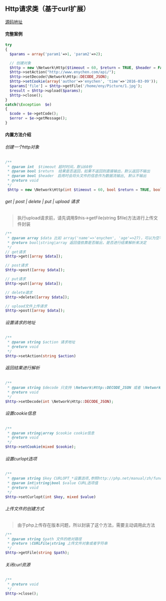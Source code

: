 ## Http请求类（基于curl扩展）
[源码地址](https://github.com/enychen/yaf-framework/blob/master/app/library/Network/Http.php)

#### 完整案例
```php
try
{
  $params = array('param1'=>1, 'param2'=>2);

  // 创建对象
  $http = new \Network\Http($timeout = 60, $return = TRUE, $header = FALSE);
  $http->setAction("http://www.enychen.com/api/");
  $http->setDecode(\Network\Http::DECODE_JSON);
  $http->setCookie(array('author'=>'enychen', 'time'=>'2016-03-09'));
  $params['file'] = $http->getFile('/home/eny/Picture/1.jpg');
  $result = $http->upload($params);
  $http->close();
}
catch(\Exception  $e)
{
  $code = $e->getCode();
  $error = $e->getMessage();
}
```

#### 内置方法介绍
###### 创建一个http对象
```php
/**
 * @param int  $timeout 超时时间，默认60秒
 * @param bool $return  结果是否返回，如果不返回则直接输出，默认返回不输出
 * @param bool $header　启用时会将头文件的信息作为数据流输出, 默认不输出
 * @return void
 */
 $http = new \Network\Http(int $timeout = 60, bool $return = TRUE, bool $header = FALSE);
```

###### get | post | delete | put | upload 请求

> 执行upload请求前，请先调用$this->getFile(string $file)方法进行上传文件封装

```php
/**
 * @param array $data 比如 array('name'=>'enychen', 'age'=>27)，可以为空不进行传递
 * @return bool|string|array 返回值依靠是否输出，是否进行结果解析来决定
 */
// get请求
$http->get([array $data]);

// post请求
$http->post([array $data]);

// put请求
$http->put([array $data]);

// delete请求
$http->delete([array $data]);

// upload文件上传请求
$http->post([array $data]);

```

###### 设置请求的地址
```php
/**
 * @param string $action 请求地址
 * @return void
 */
$http->setAction(string $action)
```

###### 返回结果进行解析
```php
/**
 * @param string $decode 只支持 \Network\Http::DECODE_JSON 或者 \Network\Http::DECODE_XML
 * @return void
 */ 
$http->setDecode(int \Network\Http::DECODE_JSON);
```

###### 设置cookie信息
```php
/**
 * @param string|array $cookie cookie信息
 * @return void
 */
$http->setCookie(mixed $cookie);
```

###### 设置curlopt选项
```php
/**
 * @param string $key CURLOPT_*设置选项,参照http://php.net/manual/zh/function.curl-setopt.php
 * @param int|string|bool $value CURL选项值
 * @return void
 */
$http->setCurlopt(int $key, mixed $value)
```

###### 	上传文件的创建方式

> 由于php上传存在版本问题，所以封装了这个方法，需要主动调用此方法
```php
/**
 * @param string $path 文件的绝对路径
 * @return \CURLFile|string 上传文件对象或者字符串
 */
$http->getFile(string $path);
```

###### 关闭curl资源
```php
/**
 * @return void
 */
$http->close();
```
